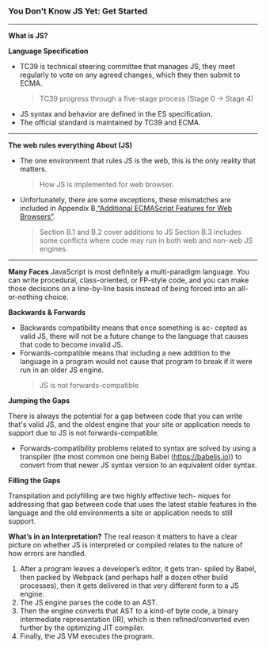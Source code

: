 ### You Don’t Know JS Yet: Get Started 
***

**What is JS?**  

**Language Specification** 
* TC39 is technical steering committee that manages JS, they meet regularly to vote on any agreed changes, which they then submit to ECMA.
   > TC39 progress through a five-stage process (Stage 0 -> Stage 4) 
* JS syntax and behavior are defined in the ES specification.
* The official standard is maintained by TC39 and ECMA.
  
***

**The web rules everything About (JS)**
- The one environment that rules JS is the web, this is the only reality that matters.
  > How JS is implemented for web browser.
- Unfortunately, there are some exceptions, these mismatches are included in Appendix B,[“Additional ECMAScript Features for Web Browsers”](https://www.ecma-international.org/ecma-262/10.0/#sec-additional-ecmascript-features-for-web-browsers).
  > Section B.1 and B.2 cover additions to JS
  > Section B.3 includes some conflicts where code may run in both web and non-web JS engines.

***
**Many Faces**
JavaScript is most definitely a multi-paradigm language. You can write procedural, class-oriented, or FP-style code, and you can make those decisions on a line-by-line basis instead of being forced into an all-or-nothing choice.

**Backwards & Forwards**
- Backwards compatibility means that once something is ac- cepted as valid JS, there will not be a future change to the language that causes that code to become invalid JS.
- Forwards-compatible means that including a new addition to the language in a program would not cause that program to break if it were run in an older JS engine.
  > JS is not forwards-compatible

**Jumping the Gaps**

There is always the potential for a gap between code that you can write that's valid JS, and the oldest engine that your site or application needs to support due to JS is not forwards-compatible.
 - Forwards-compatibility problems related to syntax are solved by using a transpiler (the most common one being Babel (https://babeljs.io)) to convert from that newer JS syntax version to an equivalent older syntax.


**Filling the Gaps**

Transpilation and polyfilling are two highly effective tech- niques for addressing that gap between code that uses the latest stable features in the language and the old environments a site or application needs to still support.


**What’s in an Interpretation?**
The real reason it matters to have a clear picture on whether JS is interpreted or compiled relates to the nature of how errors are handled.
1. After a program leaves a developer’s editor, it gets tran- spiled by Babel, then packed by Webpack (and perhaps half a dozen other build processes), then it gets delivered in that very different form to a JS engine.
2. The JS engine parses the code to an AST.
3. Then the engine converts that AST to a kind-of byte
code, a binary intermediate representation (IR), which is then refined/converted even further by the optimizing JIT compiler.
4. Finally, the JS VM executes the program.

